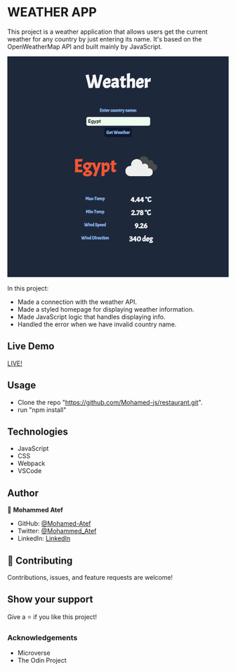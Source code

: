 # WEATHER APP

This project is a weather application that allows users get the current weather for any country by just entering its name. It's based on the OpenWeatherMap API and built mainly by JavaScript.

![screenshot](./screenshot.png)

In this project:

- Made a connection with the weather API.
- Made a styled homepage for displaying weather information.
- Made JavaScript logic that handles displaying info.
- Handled the error when we have invalid country name.

## Live Demo

[LIVE!](https://mohamed-js.github.io/RESTAURANT/)


## Usage

- Clone the repo "https://github.com/Mohamed-js/restaurant.git".
- run "npm install"


## Technologies

- JavaScript
- CSS
- Webpack
- VSCode

## Author

👤 **Mohammed Atef**

- GitHub: [@Mohamed-Atef](https://github.com/Mohamed-js)
- Twitter: [@Mohammed_Atef](https://twitter.com/Demovejetta)
- LinkedIn: [LinkedIn](https://www.linkedin.com/in/mohamed-js/)


## 🤝 Contributing

Contributions, issues, and feature requests are welcome!


## Show your support

Give a ⭐️ if you like this project!

### Acknowledgements

- Microverse
- The Odin Project
